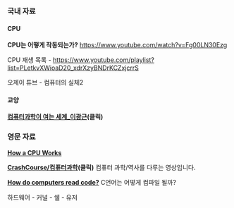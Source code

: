 ### 국내 자료



#### CPU

**CPU는 어떻게 작동되는가?** https://www.youtube.com/watch?v=Fg00LN30Ezg

CPU 재생 목록 - https://www.youtube.com/playlist?list=PLetkvXWioaD20_xdrXzyBNDrKCZxjcrrS

오제이 튜브 - 컴퓨터의 실체2



#### 교양

**[컴퓨터과학이 여는 세계_이광근](https://www.youtube.com/playlist?list=PL0Nf1KJu6Ui7yoc9RQ2TiiYL9Z0MKoggH)(클릭)**







### 영문 자료

**[How a CPU Works](https://www.youtube.com/watch?v=cNN_tTXABUA&t=703s)**

**[CrashCourse/컴퓨터과학](https://www.youtube.com/playlist?list=PL8dPuuaLjXtNlUrzyH5r6jN9ulIgZBpdo)(클릭)**
컴퓨터 과학/역사를 다루는 영상입니다.

**[How do computers read code?](https://www.youtube.com/watch?v=QXjU9qTsYCc&feature=youtu.be)**
C언어는 어떻게 컴파일 될까?







하드웨어 - 커널 - 쉘 - 유저
